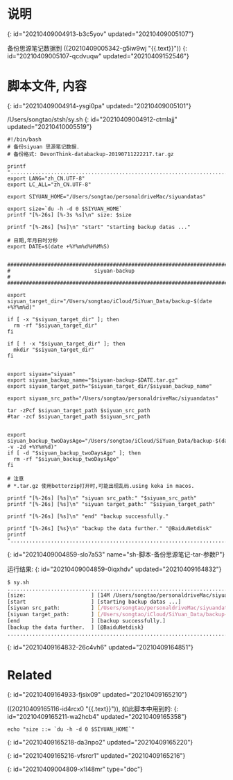 # 说明
{: id="20210409004913-b3c5yov" updated="20210409005107"}

备份思源笔记数据到 ((20210409005342-g5iw9wj "{{.text}}"))
{: id="20210409005107-qcdvuqw" updated="20210409152546"}

# 脚本文件, 内容
{: id="20210409004914-ysgi0pa" updated="20210409005101"}

/Users/songtao/stsh/sy.sh
{: id="20210409004912-ctmlajj" updated="20210410005519"}

```shell
#!/bin/bash
# 备份siyuan 思源笔记数据.
# 备份格式: DevonThink-databackup-20190711222217.tar.gz

printf "............................................................................\n"
export LANG="zh_CN.UTF-8"
export LC_ALL="zh_CN.UTF-8"

export SIYUAN_HOME="/Users/songtao/personaldriveMac/siyuandatas"

export size=`du -h -d 0 $SIYUAN_HOME`
printf "[%-26s] [%-3s %s]\n" size: $size

printf "[%-26s] [%s]\n" "start" "starting backup datas ..."

# 日期,年月日时分秒
export DATE=$(date +%Y%m%d%H%M%S)


##############################################################################
#                           siyuan-backup                                    #
##############################################################################

export siyuan_target_dir="/Users/songtao/iCloud/SiYuan_Data/backup-$(date +%Y%m%d)"

if [ -x "$siyuan_target_dir" ]; then
  rm -rf "$siyuan_target_dir"
fi

if [ ! -x "$siyuan_target_dir" ]; then
  mkdir "$siyuan_target_dir"
fi


export siyuan="siyuan"
export siyuan_backup_name="$siyuan-backup-$DATE.tar.gz"
export siyuan_target_path="$siyuan_target_dir/$siyuan_backup_name"

export siyuan_src_path="/Users/songtao/personaldriveMac/siyuandatas"

tar -zPcf $siyuan_target_path $siyuan_src_path
#tar -zcf $siyuan_target_path $siyuan_src_path


export siyuan_backup_twoDaysAgo="/Users/songtao/iCloud/SiYuan_Data/backup-$(date -v -2d +%Y%m%d)"
if [ -d "$siyuan_backup_twoDaysAgo" ]; then
  rm -rf "$siyuan_backup_twoDaysAgo"
fi

# 注意
# *.tar.gz 使用betterzip打开时,可能出现乱码.using keka in macos.

printf "[%-26s] [%s]\n" "siyuan src_path:" "$siyuan_src_path"
printf "[%-26s] [%s]\n" "siyuan target_path:" "$siyuan_target_path"

printf "[%-26s] [%s]\n" "end" "backup successfully."

printf "[%-26s] [%s}\n" "backup the data further." "@BaiduNetdisk"
printf "............................................................................\n"

```
{: id="20210409004859-slo7a53" name="sh-脚本-备份思源笔记-tar-参数P"}

运行结果:
{: id="20210409004859-0iqxhdv" updated="20210409164832"}

```bash
$ sy.sh
............................................................................
[size:                     ] [14M /Users/songtao/personaldriveMac/siyuandatas]
[start                     ] [starting backup datas ...]
[siyuan src_path:          ] [/Users/songtao/personaldriveMac/siyuandatas]
[siyuan target_path:       ] [/Users/songtao/iCloud/SiYuan_Data/backup-20210410/siyuan-backup-20210410100912.tar.gz]
[end                       ] [backup successfully.]
[backup the data further.  ] [@BaiduNetdisk}
............................................................................

```
{: id="20210409164832-26c4vh6" updated="20210409164851"}

# Related
{: id="20210409164933-fjsix09" updated="20210409165210"}

((20210409165116-id4rcx0 "{{.text}}")), 如此脚本中用到的:
{: id="20210409165211-wa2hcb4" updated="20210409165358"}

```
echo "size ::= `du -h -d 0 $SIYUAN_HOME`"
```
{: id="20210409165218-da3npo2" updated="20210409165220"}

{: id="20210409165216-vfsrcr1" updated="20210409165216"}


{: id="20210409004809-x1l48mr" type="doc"}
